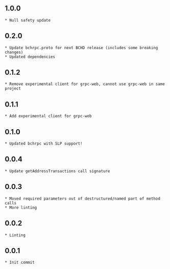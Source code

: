 ## 1.0.0
    * Null safety update

## 0.2.0
    * Update bchrpc.proto for next BCHD release (includes some breaking changes)
    * Updated dependencies

## 0.1.2
    * Remove experimental client for grpc-web, cannot use grpc-web in same project

## 0.1.1
    * Add experimental client for grpc-web

## 0.1.0
    * Updated bchrpc with SLP support!

## 0.0.4
    * Update getAddressTransactions call signature

## 0.0.3
    * Moved required parameters out of destructured/named part of method calls
    * More linting

## 0.0.2
    * Linting

## 0.0.1
    * Init commit
